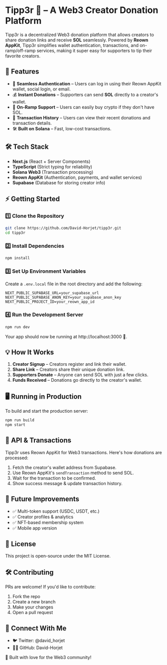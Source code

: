 # Tipp3r 💸 – A Web3 Creator Donation Platform

Tipp3r is a decentralized Web3 donation platform that allows creators to share donation links and receive **SOL** seamlessly. Powered by **Reown AppKit**, Tipp3r simplifies wallet authentication, transactions, and on-ramp/off-ramp services, making it super easy for supporters to tip their favorite creators.

## 🚀 Features

- 🔑 **Seamless Authentication** – Users can log in using their Reown AppKit wallet, social login, or email.
- 💰 **Instant Donations** – Supporters can send **SOL** directly to a creator's wallet.
- 🔄 **On-Ramp Support** – Users can easily buy crypto if they don't have SOL.
- 📜 **Transaction History** – Users can view their recent donations and transaction details.
- 🛠️ **Built on Solana** – Fast, low-cost transactions.

## 🛠️ Tech Stack

- **Next.js** (React + Server Components)
- **TypeScript** (Strict typing for reliability)
- **Solana Web3** (Transaction processing)
- **Reown AppKit** (Authentication, payments, and wallet services)
- **Supabase** (Database for storing creator info)

## ⚡ Getting Started

### 1️⃣ Clone the Repository

```sh
git clone https://github.com/David-Horjet/tipp3r.git
cd tipp3r
```

### 2️⃣ Install Dependencies

```sh
npm install
```

### 3️⃣ Set Up Environment Variables

Create a `.env.local` file in the root directory and add the following:

```env
NEXT_PUBLIC_SUPABASE_URL=your_supabase_url
NEXT_PUBLIC_SUPABASE_ANON_KEY=your_supabase_anon_key
NEXT_PUBLIC_PROJECT_ID=your_reown_app_id
```

### 4️⃣ Run the Development Server

```sh
npm run dev
```

Your app should now be running at http://localhost:3000 🚀.

## 💡 How It Works

1. **Creator Signup** – Creators register and link their wallet.
2. **Share Link** – Creators share their unique donation link.
3. **Supporters Donate** – Anyone can send SOL with just a few clicks.
4. **Funds Received** – Donations go directly to the creator's wallet.

## 🖥️ Running in Production

To build and start the production server:

```sh
npm run build
npm start
```

## 🔗 API & Transactions

Tipp3r uses Reown AppKit for Web3 transactions. Here's how donations are processed:

1. Fetch the creator's wallet address from Supabase.
2. Use Reown AppKit's `sendTransaction` method to send SOL.
3. Wait for the transaction to be confirmed.
4. Show success message & update transaction history.

## 🎯 Future Improvements

- ✅ Multi-token support (USDC, USDT, etc.)
- ✅ Creator profiles & analytics
- ✅ NFT-based membership system
- ✅ Mobile app version

## 📜 License

This project is open-source under the MIT License.

## 🛠️ Contributing

PRs are welcome! If you'd like to contribute:

1. Fork the repo
2. Create a new branch
3. Make your changes
4. Open a pull request

## 🔗 Connect With Me

- 🐦 Twitter: @david_horjet
- 👨‍💻 GitHub: David-Horjet

💙 Built with love for the Web3 community!
